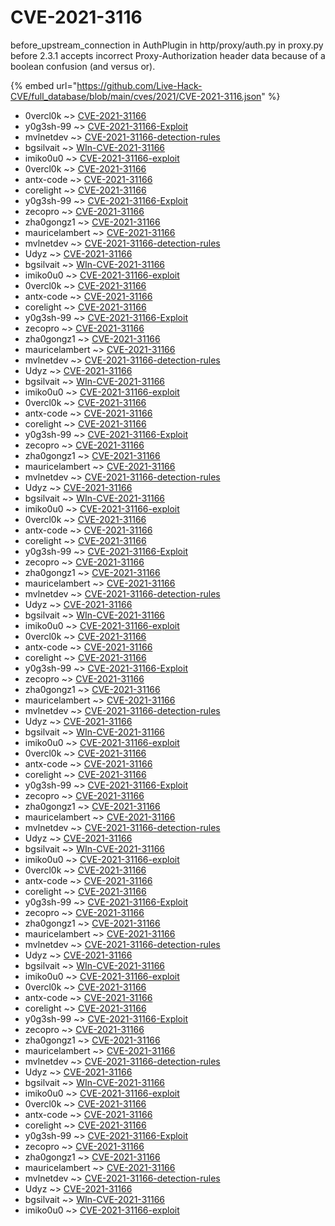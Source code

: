 # CVE-2021-3116

before_upstream_connection in AuthPlugin in http/proxy/auth.py in proxy.py before 2.3.1 accepts incorrect Proxy-Authorization header data because of a boolean confusion (and versus or).

{% embed url="https://github.com/Live-Hack-CVE/full_database/blob/main/cves/2021/CVE-2021-3116.json" %}


* 0vercl0k ~> [CVE-2021-31166](https://www.alice-snow.ru/2021/database/cve-2021-3116/cve-2021-31166-0vercl0k)
* y0g3sh-99 ~> [CVE-2021-31166-Exploit](https://www.alice-snow.ru/2021/database/cve-2021-3116/cve-2021-31166-exploit-y0g3sh-99)
* mvlnetdev ~> [CVE-2021-31166-detection-rules](https://www.alice-snow.ru/2021/database/cve-2021-3116/cve-2021-31166-detection-rules-mvlnetdev)
* bgsilvait ~> [WIn-CVE-2021-31166](https://www.alice-snow.ru/2021/database/cve-2021-3116/win-cve-2021-31166-bgsilvait)
* imiko0u0 ~> [CVE-2021-31166-exploit](https://www.alice-snow.ru/2021/database/cve-2021-3116/cve-2021-31166-exploit-imiko0u0)
* 0vercl0k ~> [CVE-2021-31166](https://www.alice-snow.ru/2021/database/cve-2021-3116/cve-2021-31166-0vercl0k)
* antx-code ~> [CVE-2021-31166](https://www.alice-snow.ru/2021/database/cve-2021-3116/cve-2021-31166-antx-code)
* corelight ~> [CVE-2021-31166](https://www.alice-snow.ru/2021/database/cve-2021-3116/cve-2021-31166-corelight)
* y0g3sh-99 ~> [CVE-2021-31166-Exploit](https://www.alice-snow.ru/2021/database/cve-2021-3116/cve-2021-31166-exploit-y0g3sh-99)
* zecopro ~> [CVE-2021-31166](https://www.alice-snow.ru/2021/database/cve-2021-3116/cve-2021-31166-zecopro)
* zha0gongz1 ~> [CVE-2021-31166](https://www.alice-snow.ru/2021/database/cve-2021-3116/cve-2021-31166-zha0gongz1)
* mauricelambert ~> [CVE-2021-31166](https://www.alice-snow.ru/2021/database/cve-2021-3116/cve-2021-31166-mauricelambert)
* mvlnetdev ~> [CVE-2021-31166-detection-rules](https://www.alice-snow.ru/2021/database/cve-2021-3116/cve-2021-31166-detection-rules-mvlnetdev)
* Udyz ~> [CVE-2021-31166](https://www.alice-snow.ru/2021/database/cve-2021-3116/cve-2021-31166-udyz)
* bgsilvait ~> [WIn-CVE-2021-31166](https://www.alice-snow.ru/2021/database/cve-2021-3116/win-cve-2021-31166-bgsilvait)
* imiko0u0 ~> [CVE-2021-31166-exploit](https://www.alice-snow.ru/2021/database/cve-2021-3116/cve-2021-31166-exploit-imiko0u0)
* 0vercl0k ~> [CVE-2021-31166](https://www.alice-snow.ru/2021/database/cve-2021-3116/cve-2021-31166-0vercl0k)
* antx-code ~> [CVE-2021-31166](https://www.alice-snow.ru/2021/database/cve-2021-3116/cve-2021-31166-antx-code)
* corelight ~> [CVE-2021-31166](https://www.alice-snow.ru/2021/database/cve-2021-3116/cve-2021-31166-corelight)
* y0g3sh-99 ~> [CVE-2021-31166-Exploit](https://www.alice-snow.ru/2021/database/cve-2021-3116/cve-2021-31166-exploit-y0g3sh-99)
* zecopro ~> [CVE-2021-31166](https://www.alice-snow.ru/2021/database/cve-2021-3116/cve-2021-31166-zecopro)
* zha0gongz1 ~> [CVE-2021-31166](https://www.alice-snow.ru/2021/database/cve-2021-3116/cve-2021-31166-zha0gongz1)
* mauricelambert ~> [CVE-2021-31166](https://www.alice-snow.ru/2021/database/cve-2021-3116/cve-2021-31166-mauricelambert)
* mvlnetdev ~> [CVE-2021-31166-detection-rules](https://www.alice-snow.ru/2021/database/cve-2021-3116/cve-2021-31166-detection-rules-mvlnetdev)
* Udyz ~> [CVE-2021-31166](https://www.alice-snow.ru/2021/database/cve-2021-3116/cve-2021-31166-udyz)
* bgsilvait ~> [WIn-CVE-2021-31166](https://www.alice-snow.ru/2021/database/cve-2021-3116/win-cve-2021-31166-bgsilvait)
* imiko0u0 ~> [CVE-2021-31166-exploit](https://www.alice-snow.ru/2021/database/cve-2021-3116/cve-2021-31166-exploit-imiko0u0)
* 0vercl0k ~> [CVE-2021-31166](https://www.alice-snow.ru/2021/database/cve-2021-3116/cve-2021-31166-0vercl0k)
* antx-code ~> [CVE-2021-31166](https://www.alice-snow.ru/2021/database/cve-2021-3116/cve-2021-31166-antx-code)
* corelight ~> [CVE-2021-31166](https://www.alice-snow.ru/2021/database/cve-2021-3116/cve-2021-31166-corelight)
* y0g3sh-99 ~> [CVE-2021-31166-Exploit](https://www.alice-snow.ru/2021/database/cve-2021-3116/cve-2021-31166-exploit-y0g3sh-99)
* zecopro ~> [CVE-2021-31166](https://www.alice-snow.ru/2021/database/cve-2021-3116/cve-2021-31166-zecopro)
* zha0gongz1 ~> [CVE-2021-31166](https://www.alice-snow.ru/2021/database/cve-2021-3116/cve-2021-31166-zha0gongz1)
* mauricelambert ~> [CVE-2021-31166](https://www.alice-snow.ru/2021/database/cve-2021-3116/cve-2021-31166-mauricelambert)
* mvlnetdev ~> [CVE-2021-31166-detection-rules](https://www.alice-snow.ru/2021/database/cve-2021-3116/cve-2021-31166-detection-rules-mvlnetdev)
* Udyz ~> [CVE-2021-31166](https://www.alice-snow.ru/2021/database/cve-2021-3116/cve-2021-31166-udyz)
* bgsilvait ~> [WIn-CVE-2021-31166](https://www.alice-snow.ru/2021/database/cve-2021-3116/win-cve-2021-31166-bgsilvait)
* imiko0u0 ~> [CVE-2021-31166-exploit](https://www.alice-snow.ru/2021/database/cve-2021-3116/cve-2021-31166-exploit-imiko0u0)
* 0vercl0k ~> [CVE-2021-31166](https://www.alice-snow.ru/2021/database/cve-2021-3116/cve-2021-31166-0vercl0k)
* antx-code ~> [CVE-2021-31166](https://www.alice-snow.ru/2021/database/cve-2021-3116/cve-2021-31166-antx-code)
* corelight ~> [CVE-2021-31166](https://www.alice-snow.ru/2021/database/cve-2021-3116/cve-2021-31166-corelight)
* y0g3sh-99 ~> [CVE-2021-31166-Exploit](https://www.alice-snow.ru/2021/database/cve-2021-3116/cve-2021-31166-exploit-y0g3sh-99)
* zecopro ~> [CVE-2021-31166](https://www.alice-snow.ru/2021/database/cve-2021-3116/cve-2021-31166-zecopro)
* zha0gongz1 ~> [CVE-2021-31166](https://www.alice-snow.ru/2021/database/cve-2021-3116/cve-2021-31166-zha0gongz1)
* mauricelambert ~> [CVE-2021-31166](https://www.alice-snow.ru/2021/database/cve-2021-3116/cve-2021-31166-mauricelambert)
* mvlnetdev ~> [CVE-2021-31166-detection-rules](https://www.alice-snow.ru/2021/database/cve-2021-3116/cve-2021-31166-detection-rules-mvlnetdev)
* Udyz ~> [CVE-2021-31166](https://www.alice-snow.ru/2021/database/cve-2021-3116/cve-2021-31166-udyz)
* bgsilvait ~> [WIn-CVE-2021-31166](https://www.alice-snow.ru/2021/database/cve-2021-3116/win-cve-2021-31166-bgsilvait)
* imiko0u0 ~> [CVE-2021-31166-exploit](https://www.alice-snow.ru/2021/database/cve-2021-3116/cve-2021-31166-exploit-imiko0u0)
* 0vercl0k ~> [CVE-2021-31166](https://www.alice-snow.ru/2021/database/cve-2021-3116/cve-2021-31166-0vercl0k)
* antx-code ~> [CVE-2021-31166](https://www.alice-snow.ru/2021/database/cve-2021-3116/cve-2021-31166-antx-code)
* corelight ~> [CVE-2021-31166](https://www.alice-snow.ru/2021/database/cve-2021-3116/cve-2021-31166-corelight)
* y0g3sh-99 ~> [CVE-2021-31166-Exploit](https://www.alice-snow.ru/2021/database/cve-2021-3116/cve-2021-31166-exploit-y0g3sh-99)
* zecopro ~> [CVE-2021-31166](https://www.alice-snow.ru/2021/database/cve-2021-3116/cve-2021-31166-zecopro)
* zha0gongz1 ~> [CVE-2021-31166](https://www.alice-snow.ru/2021/database/cve-2021-3116/cve-2021-31166-zha0gongz1)
* mauricelambert ~> [CVE-2021-31166](https://www.alice-snow.ru/2021/database/cve-2021-3116/cve-2021-31166-mauricelambert)
* mvlnetdev ~> [CVE-2021-31166-detection-rules](https://www.alice-snow.ru/2021/database/cve-2021-3116/cve-2021-31166-detection-rules-mvlnetdev)
* Udyz ~> [CVE-2021-31166](https://www.alice-snow.ru/2021/database/cve-2021-3116/cve-2021-31166-udyz)
* bgsilvait ~> [WIn-CVE-2021-31166](https://www.alice-snow.ru/2021/database/cve-2021-3116/win-cve-2021-31166-bgsilvait)
* imiko0u0 ~> [CVE-2021-31166-exploit](https://www.alice-snow.ru/2021/database/cve-2021-3116/cve-2021-31166-exploit-imiko0u0)
* 0vercl0k ~> [CVE-2021-31166](https://www.alice-snow.ru/2021/database/cve-2021-3116/cve-2021-31166-0vercl0k)
* antx-code ~> [CVE-2021-31166](https://www.alice-snow.ru/2021/database/cve-2021-3116/cve-2021-31166-antx-code)
* corelight ~> [CVE-2021-31166](https://www.alice-snow.ru/2021/database/cve-2021-3116/cve-2021-31166-corelight)
* y0g3sh-99 ~> [CVE-2021-31166-Exploit](https://www.alice-snow.ru/2021/database/cve-2021-3116/cve-2021-31166-exploit-y0g3sh-99)
* zecopro ~> [CVE-2021-31166](https://www.alice-snow.ru/2021/database/cve-2021-3116/cve-2021-31166-zecopro)
* zha0gongz1 ~> [CVE-2021-31166](https://www.alice-snow.ru/2021/database/cve-2021-3116/cve-2021-31166-zha0gongz1)
* mauricelambert ~> [CVE-2021-31166](https://www.alice-snow.ru/2021/database/cve-2021-3116/cve-2021-31166-mauricelambert)
* mvlnetdev ~> [CVE-2021-31166-detection-rules](https://www.alice-snow.ru/2021/database/cve-2021-3116/cve-2021-31166-detection-rules-mvlnetdev)
* Udyz ~> [CVE-2021-31166](https://www.alice-snow.ru/2021/database/cve-2021-3116/cve-2021-31166-udyz)
* bgsilvait ~> [WIn-CVE-2021-31166](https://www.alice-snow.ru/2021/database/cve-2021-3116/win-cve-2021-31166-bgsilvait)
* imiko0u0 ~> [CVE-2021-31166-exploit](https://www.alice-snow.ru/2021/database/cve-2021-3116/cve-2021-31166-exploit-imiko0u0)
* 0vercl0k ~> [CVE-2021-31166](https://www.alice-snow.ru/2021/database/cve-2021-3116/cve-2021-31166-0vercl0k)
* antx-code ~> [CVE-2021-31166](https://www.alice-snow.ru/2021/database/cve-2021-3116/cve-2021-31166-antx-code)
* corelight ~> [CVE-2021-31166](https://www.alice-snow.ru/2021/database/cve-2021-3116/cve-2021-31166-corelight)
* y0g3sh-99 ~> [CVE-2021-31166-Exploit](https://www.alice-snow.ru/2021/database/cve-2021-3116/cve-2021-31166-exploit-y0g3sh-99)
* zecopro ~> [CVE-2021-31166](https://www.alice-snow.ru/2021/database/cve-2021-3116/cve-2021-31166-zecopro)
* zha0gongz1 ~> [CVE-2021-31166](https://www.alice-snow.ru/2021/database/cve-2021-3116/cve-2021-31166-zha0gongz1)
* mauricelambert ~> [CVE-2021-31166](https://www.alice-snow.ru/2021/database/cve-2021-3116/cve-2021-31166-mauricelambert)
* mvlnetdev ~> [CVE-2021-31166-detection-rules](https://www.alice-snow.ru/2021/database/cve-2021-3116/cve-2021-31166-detection-rules-mvlnetdev)
* Udyz ~> [CVE-2021-31166](https://www.alice-snow.ru/2021/database/cve-2021-3116/cve-2021-31166-udyz)
* bgsilvait ~> [WIn-CVE-2021-31166](https://www.alice-snow.ru/2021/database/cve-2021-3116/win-cve-2021-31166-bgsilvait)
* imiko0u0 ~> [CVE-2021-31166-exploit](https://www.alice-snow.ru/2021/database/cve-2021-3116/cve-2021-31166-exploit-imiko0u0)
* 0vercl0k ~> [CVE-2021-31166](https://www.alice-snow.ru/2021/database/cve-2021-3116/cve-2021-31166-0vercl0k)
* antx-code ~> [CVE-2021-31166](https://www.alice-snow.ru/2021/database/cve-2021-3116/cve-2021-31166-antx-code)
* corelight ~> [CVE-2021-31166](https://www.alice-snow.ru/2021/database/cve-2021-3116/cve-2021-31166-corelight)
* y0g3sh-99 ~> [CVE-2021-31166-Exploit](https://www.alice-snow.ru/2021/database/cve-2021-3116/cve-2021-31166-exploit-y0g3sh-99)
* zecopro ~> [CVE-2021-31166](https://www.alice-snow.ru/2021/database/cve-2021-3116/cve-2021-31166-zecopro)
* zha0gongz1 ~> [CVE-2021-31166](https://www.alice-snow.ru/2021/database/cve-2021-3116/cve-2021-31166-zha0gongz1)
* mauricelambert ~> [CVE-2021-31166](https://www.alice-snow.ru/2021/database/cve-2021-3116/cve-2021-31166-mauricelambert)
* mvlnetdev ~> [CVE-2021-31166-detection-rules](https://www.alice-snow.ru/2021/database/cve-2021-3116/cve-2021-31166-detection-rules-mvlnetdev)
* Udyz ~> [CVE-2021-31166](https://www.alice-snow.ru/2021/database/cve-2021-3116/cve-2021-31166-udyz)
* bgsilvait ~> [WIn-CVE-2021-31166](https://www.alice-snow.ru/2021/database/cve-2021-3116/win-cve-2021-31166-bgsilvait)
* imiko0u0 ~> [CVE-2021-31166-exploit](https://www.alice-snow.ru/2021/database/cve-2021-3116/cve-2021-31166-exploit-imiko0u0)
* 0vercl0k ~> [CVE-2021-31166](https://www.alice-snow.ru/2021/database/cve-2021-3116/cve-2021-31166-0vercl0k)
* antx-code ~> [CVE-2021-31166](https://www.alice-snow.ru/2021/database/cve-2021-3116/cve-2021-31166-antx-code)
* corelight ~> [CVE-2021-31166](https://www.alice-snow.ru/2021/database/cve-2021-3116/cve-2021-31166-corelight)
* y0g3sh-99 ~> [CVE-2021-31166-Exploit](https://www.alice-snow.ru/2021/database/cve-2021-3116/cve-2021-31166-exploit-y0g3sh-99)
* zecopro ~> [CVE-2021-31166](https://www.alice-snow.ru/2021/database/cve-2021-3116/cve-2021-31166-zecopro)
* zha0gongz1 ~> [CVE-2021-31166](https://www.alice-snow.ru/2021/database/cve-2021-3116/cve-2021-31166-zha0gongz1)
* mauricelambert ~> [CVE-2021-31166](https://www.alice-snow.ru/2021/database/cve-2021-3116/cve-2021-31166-mauricelambert)
* mvlnetdev ~> [CVE-2021-31166-detection-rules](https://www.alice-snow.ru/2021/database/cve-2021-3116/cve-2021-31166-detection-rules-mvlnetdev)
* Udyz ~> [CVE-2021-31166](https://www.alice-snow.ru/2021/database/cve-2021-3116/cve-2021-31166-udyz)
* bgsilvait ~> [WIn-CVE-2021-31166](https://www.alice-snow.ru/2021/database/cve-2021-3116/win-cve-2021-31166-bgsilvait)
* imiko0u0 ~> [CVE-2021-31166-exploit](https://www.alice-snow.ru/2021/database/cve-2021-3116/cve-2021-31166-exploit-imiko0u0)